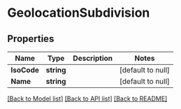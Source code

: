 # GeolocationSubdivision

## Properties
Name | Type | Description | Notes
------------ | ------------- | ------------- | -------------
**IsoCode** | **string** |  | [default to null]
**Name** | **string** |  | [default to null]

[[Back to Model list]](../README.md#documentation-for-models) [[Back to API list]](../README.md#documentation-for-api-endpoints) [[Back to README]](../README.md)

